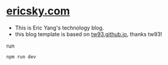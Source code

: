 # [ericsky.com](https://ericsky.com)

- This is Eric Yang's technology blog.
- this blog template is based on [tw93.github.io](https://github.com/tw93/tw93.github.io), thanks tw93!

run
```
npm run dev
```